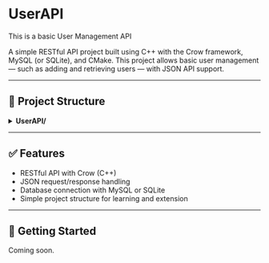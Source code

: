 # UserAPI
This is a basic User Management API

A simple RESTful API project built using C++ with the Crow framework, MySQL (or SQLite), and CMake. This project allows basic user management — such as adding and retrieving users — with JSON API support.

---

## 📁 Project Structure

<details>
  <summary><strong>UserAPI/</strong></summary>

  - **CMakeLists.txt** – Build config for your project  
  - **main.cpp** – Entry point, starts server and routes

  <details>
    <summary><strong>routes/</strong></summary>

  - `user_routes.cpp` – All user-related API routes  
  - `user_routes.hpp`
  </details>

  <details>
    <summary><strong>controllers/</strong></summary>

  - `user_controller.cpp` – Logic: Fetch/add users, call DB, return response  
  - `user_controller.hpp`
  </details>

  <details>
    <summary><strong>models/</strong></summary>

  - `user.hpp` – User struct (like POJO)
  </details>

  <details>
    <summary><strong>database/</strong></summary>

  - `db.cpp` – DB connection and queries (MySQL/SQLite)  
  - `db.hpp`
  </details>

  <details>
    <summary><strong>include/</strong></summary>

  - `crow_all.h`  
  - `json.hpp`
  </details>

  <details>
    <summary><strong>config/</strong></summary>

  - `config.hpp` – DB credentials and configs
  </details>

</details>




---

## ✅ Features

- RESTful API with Crow (C++)
- JSON request/response handling
- Database connection with MySQL or SQLite
- Simple project structure for learning and extension

---

## 🚀 Getting Started

Coming soon.
